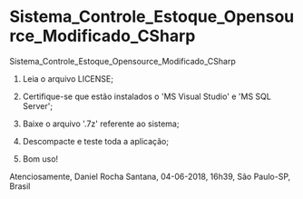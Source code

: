 # Sistema_Controle_Estoque_Opensource_Modificado_CSharp
Sistema_Controle_Estoque_Opensource_Modificado_CSharp

1. Leia o arquivo LICENSE;

2. Certifique-se que estão instalados o 'MS Visual Studio' e 'MS SQL Server';

3. Baixe o arquivo '.7z' referente ao sistema;

4. Descompacte e teste toda a aplicação;

5. Bom uso!

Atenciosamente,
Daniel Rocha Santana, 04-06-2018, 16h39, São Paulo-SP, Brasil
